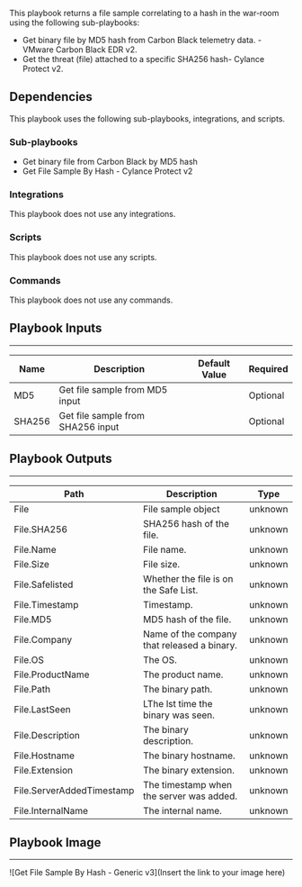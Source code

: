 This playbook returns a file sample correlating to a hash in the war-room using the following sub-playbooks:
- Get binary file by MD5 hash from Carbon Black telemetry data. - VMware Carbon Black EDR v2.
- Get the threat (file) attached to a specific SHA256 hash- Cylance Protect v2.

## Dependencies
This playbook uses the following sub-playbooks, integrations, and scripts.

### Sub-playbooks
* Get binary file from Carbon Black by MD5 hash
* Get File Sample By Hash - Cylance Protect v2

### Integrations
This playbook does not use any integrations.

### Scripts
This playbook does not use any scripts.

### Commands
This playbook does not use any commands.

## Playbook Inputs
---

| **Name** | **Description** | **Default Value** | **Required** |
| --- | --- | --- | --- |
| MD5 | Get file sample from MD5 input |  | Optional |
| SHA256 | Get file sample from SHA256 input |  | Optional |

## Playbook Outputs
---

| **Path** | **Description** | **Type** |
| --- | --- | --- |
| File | File sample object | unknown |
| File.SHA256 | SHA256 hash of the file. | unknown |
| File.Name | File name. | unknown |
| File.Size | File size. | unknown |
| File.Safelisted | Whether the file is on the Safe List. | unknown |
| File.Timestamp | Timestamp. | unknown |
| File.MD5 | MD5 hash of the file. | unknown |
| File.Company | Name of the company that released a binary. | unknown |
| File.OS | The OS. | unknown |
| File.ProductName | The product name. | unknown |
| File.Path | The binary path. | unknown |
| File.LastSeen | LThe lst time the binary was seen. | unknown |
| File.Description | The binary description. | unknown |
| File.Hostname | The binary hostname. | unknown |
| File.Extension | The binary extension. | unknown |
| File.ServerAddedTimestamp | The timestamp when the server was added. | unknown |
| File.InternalName | The internal name. | unknown |

## Playbook Image
---
![Get File Sample By Hash - Generic v3](Insert the link to your image here)